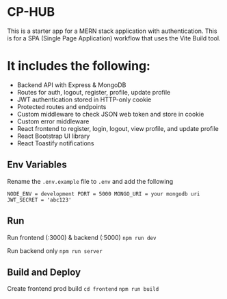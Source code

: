 # CP-HUB
This is a starter app for a MERN stack application with authentication. 
This is for a SPA (Single Page Application) workflow that uses the Vite Build tool.

# It includes the following:

* Backend API with Express & MongoDB
* Routes for auth, logout, register, profile, update profile
* JWT authentication stored in HTTP-only cookie
* Protected routes and endpoints
* Custom middleware to check JSON web token and store in cookie
* Custom error middleware
* React frontend to register, login, logout, view profile, and update profile
* React Bootstrap UI library
* React Toastify notifications

## Env Variables ##

Rename the `.env.example` file to `.env` and add the following

`NODE_ENV = development
PORT = 5000
MONGO_URI = your mongodb uri
JWT_SECRET = 'abc123'`

## Run ##

Run frontend (:3000) & backend (:5000)
`npm run dev`

Run backend only
`npm run server`

## Build and Deploy ##
Create frontend prod build
`cd frontend`
`npm run build`

